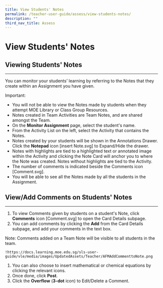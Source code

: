 ```yaml
---
title: View Students' Notes
permalink: /teacher-user-guide/assess/view-students-notes/
description: ""
third_nav_title: Assess
---
```

<h1 id="view-students-notes">View Students' Notes</h1>
<h2 id="-viewing-students-notes-"><strong>Viewing Students' Notes</strong></h2>
<hr>
<p>You can monitor your students’ learning by referring to the Notes that they create within an Assignment you have given.</p>
<p>Important: </p>
<ul>
<li>You will not be able to view the Notes made by students when they attempt MOE Library or Class Group Resources.</li>
<li>Notes created in Team Activities are Team Notes, and are shared amongst the Team.</li>
<li>On the <strong>Monitor Assignment</strong> page, select the student's name.</li>
<li>From the Activity List on the left, select the Activity that contains the Notes.</li>
<li>Notes created by your students will be shown in the Annotations Drawer. Click the <strong>Notepad</strong> icon [insert Note.svg] to Expand/Hide the drawer.</li>
<li>Notes with highlights are tied to a highlighted text or annotated image within the Activity and clicking the Note Card will anchor you to where the Note was created. Notes without highlights are tied to the Activity. </li>
<li>The number of comments is indicated beside the Comments icon [Comment.svg].</li>
<li>You will be able to see all the Notes made by all the students in the Assignment.</li>
</ul>
<h2 id="view-add-comments-on-students-notes-">View/Add <strong>Comments on Students' Notes</strong></h2>
<hr>
<ol>
<li>To view Comments given by students on a student's Note, click <strong>Comments</strong> icon [Comment.svg] to open the Card Details subpage. </li>
<li>You can add comments by clicking the <strong>Add</strong> from the Card Details subpage, and add your comments in the text box.</li>
</ol>
<p>Note: Comments added on a Team Note will be visible to all students in the team. </p>
<pre><code>!https:<span class="hljs-regexp">//</span>docs.learning.moe.edu.sg<span class="hljs-regexp">/sls-user-guide/</span>vle<span class="hljs-regexp">/media/im</span>ages<span class="hljs-regexp">/UpdatedAssets/</span>Teacher<span class="hljs-regexp">/AFMAddCommenttoNote.png</span>
</code></pre><ol>
<li>You can also choose to insert mathematical or chemical equations by clicking the relevant icons.</li>
<li>Once done, click <strong>Post</strong>.</li>
<li>Click the <strong>Overflow</strong> (<strong>3-dot</strong> icon) to Edit/Delete a Comment.</li>
</ol>
